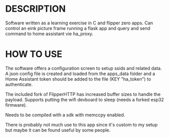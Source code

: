 # DESCRIPTION
Software written as a learning exercise in C and flipper zero apps. 
Can control an eink picture frame running a flask app and query and send command to home assistant vie ha_proxy.

# HOW TO USE
The software offers a configuration screen to setup ssids and related data. A json config file is created and loaded from the apps_data folder and a Home Assistant token should be added to the file (KEY "ha_token") to authenticate.

The included fork of FlipperHTTP has increased buffer sizes to handle the payload. Supports putting the wifi devboard to sleep (needs a forked esp32 firmware).

Needs to be compiled with a sdk with memccpy enabled.

There is probably not much use to this app since it's custom to my setup but maybe it can be found useful by some people.
